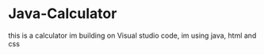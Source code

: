 # Java-Calculator
this is a calculator im building on Visual studio code, im using java, html and css
